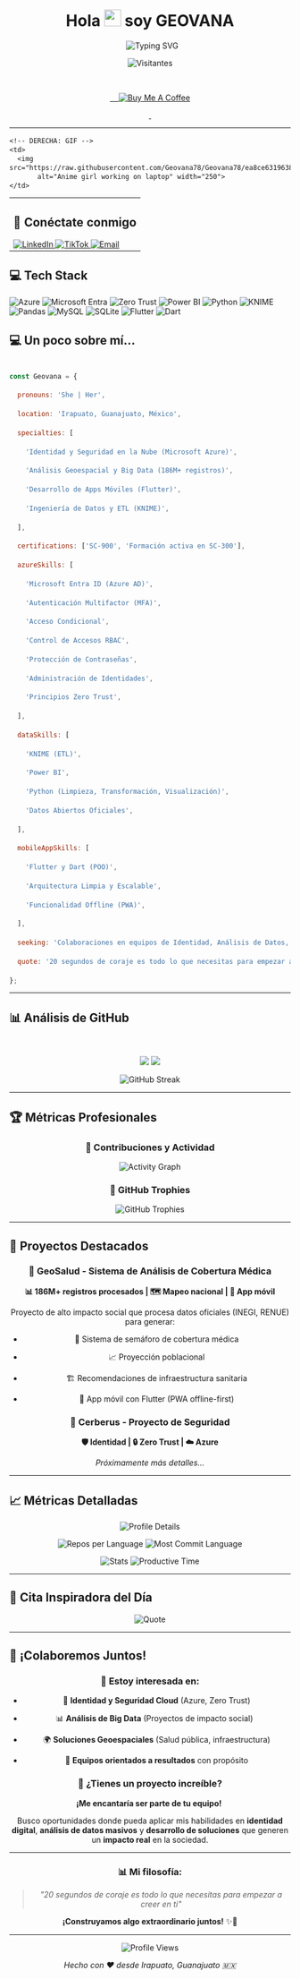<h1 align="center">Hola <img src="https://raw.githubusercontent.com/MartinHeinz/MartinHeinz/master/wave.gif" width="30px" height="30px" /> soy GEOVANA</h1>



<div align="center">

  <img src="https://readme-typing-svg.herokuapp.com?font=Fira+Code&pause=1000&color=00D9FF&center=true&vCenter=true&width=435&lines=Azure+Identity+%26+Cloud+Security+Specialist" alt="Typing SVG" />

</div>


<div align="center">


![Visitantes](https://visitor-badge.laobi.icu/badge?page_id=Geovana78.GeoSalud&style=flat-square&color=0088cc)



</div>


<!-- Botón de Patrocinio -->

<div align="center">

  
 <a href="https://buymeacoffee.com/geo.salud">

    <img src="https://img.shields.io/badge/Buy%20Me%20a%20Coffee-ffdd00?style=for-the-badge&logo=buy-me-a-coffee&logoColor=black" alt="Buy Me A Coffee" />

  </a>

</div>



---
<table>
  <tr>
    <!-- IZQUIERDA: Título + botones -->
    <td>
      <h2>🚀 Conéctate conmigo</h2>
      <a href="https://www.linkedin.com/in/geovana-sepulveda/" target="_blank">
        <img src="https://img.shields.io/badge/LinkedIn-0077B5?style=for-the-badge&logo=linkedin&logoColor=white" alt="LinkedIn">
      </a>
      <a href="https://www.tiktok.com/@geo.cloud?_t=ZS-8zIj8xZXjXD&_r=1" target="_blank">
        <img src="https://img.shields.io/badge/TikTok-000000?style=for-the-badge&logo=tiktok&logoColor=white" alt="TikTok">
      </a>
      <a href="mailto:geovana.martinez.sepulveda@gmail.com" target="_blank">
        <img src="https://img.shields.io/badge/Email-EA4335?style=for-the-badge&logo=gmail&logoColor=white" alt="Email">
      </a>
    </td>

    <!-- DERECHA: GIF -->
    <td>
      <img src="https://raw.githubusercontent.com/Geovana78/Geovana78/ea8ce63196389fa43ceb05d0951f1a6dbf537552/gif.gif"
           alt="Anime girl working on laptop" width="250">
    </td>
  </tr>
</table>

## 💻 Tech Stack



![Azure](https://img.shields.io/badge/Azure-0078D4?style=for-the-badge&logo=microsoft-azure&logoColor=white) ![Microsoft Entra](https://img.shields.io/badge/Microsoft%20Entra-0078D4?style=for-the-badge&logo=microsoft&logoColor=white) ![Zero Trust](https://img.shields.io/badge/Zero%20Trust-FF6B35?style=for-the-badge&logo=security&logoColor=white) ![Power BI](https://img.shields.io/badge/Power%20BI-F2C811?style=for-the-badge&logo=powerbi&logoColor=black) ![Python](https://img.shields.io/badge/Python-3776AB?style=for-the-badge&logo=python&logoColor=white) ![KNIME](https://img.shields.io/badge/KNIME-FFF200?style=for-the-badge&logo=knime&logoColor=black) ![Pandas](https://img.shields.io/badge/Pandas-150458?style=for-the-badge&logo=pandas&logoColor=white) ![MySQL](https://img.shields.io/badge/MySQL-4479A1?style=for-the-badge&logo=mysql&logoColor=white) ![SQLite](https://img.shields.io/badge/SQLite-003B57?style=for-the-badge&logo=sqlite&logoColor=white) ![Flutter](https://img.shields.io/badge/Flutter-02569B?style=for-the-badge&logo=flutter&logoColor=white) ![Dart](https://img.shields.io/badge/Dart-0175C2?style=for-the-badge&logo=dart&logoColor=white)





## 💻 Un poco sobre mí...





```javascript

const Geovana = {

  pronouns: 'She | Her',

  location: 'Irapuato, Guanajuato, México',

  specialties: [

    'Identidad y Seguridad en la Nube (Microsoft Azure)',

    'Análisis Geoespacial y Big Data (186M+ registros)',

    'Desarrollo de Apps Móviles (Flutter)',

    'Ingeniería de Datos y ETL (KNIME)',

  ],

  certifications: ['SC-900', 'Formación activa en SC-300'],

  azureSkills: [

    'Microsoft Entra ID (Azure AD)',

    'Autenticación Multifactor (MFA)',

    'Acceso Condicional',

    'Control de Accesos RBAC',

    'Protección de Contraseñas',

    'Administración de Identidades',

    'Principios Zero Trust',

  ],

  dataSkills: [

    'KNIME (ETL)',

    'Power BI',

    'Python (Limpieza, Transformación, Visualización)',

    'Datos Abiertos Oficiales',

  ],

  mobileAppSkills: [

    'Flutter y Dart (POO)',

    'Arquitectura Limpia y Escalable',

    'Funcionalidad Offline (PWA)',

  ],

  seeking: 'Colaboraciones en equipos de Identidad, Análisis de Datos, Seguridad Cloud o Desarrollo con Impacto Social.',

  quote: '20 segundos de coraje es todo lo que necesitas para empezar a creer en ti'

};

```



---



## 📊 Análisis de GitHub



<div align="center">

  

<img height="180em" src="https://github-readme-stats.vercel.app/api?username=Geovana78&show_icons=true&theme=tokyonight&hide_border=true&count_private=true"/>

<img height="180em" src="https://github-readme-stats.vercel.app/api/top-langs/?username=Geovana78&layout=compact&theme=tokyonight&hide_border=true&langs_count=8"/>



</div>



<div align="center">



![GitHub Streak](https://github-readme-streak-stats.herokuapp.com/?user=Geovana78&theme=tokyonight&hide_border=true)



</div>



---



## 🏆 Métricas Profesionales



<div align="center">



### 🎯 Contribuciones y Actividad

![Activity Graph](https://github-readme-activity-graph.vercel.app/graph?username=Geovana78&theme=tokyo-night&hide_border=true&area=true)



### 🏅 GitHub Trophies

![GitHub Trophies](https://github-profile-trophy.vercel.app/?username=Geovana78&theme=tokyonight&no-frame=true&no-bg=false&margin-w=4&row=2&column=4)



</div>



---



## 🎯 Proyectos Destacados



<div align="center">



### 🏥 GeoSalud - Sistema de Análisis de Cobertura Médica

**📊 186M+ registros procesados | 🗺️ Mapeo nacional | 📱 App móvil**



Proyecto de alto impacto social que procesa datos oficiales (INEGI, RENUE) para generar:

- 🎯 Sistema de semáforo de cobertura médica

- 📈 Proyección poblacional

- 🏗️ Recomendaciones de infraestructura sanitaria

- 📱 App móvil con Flutter (PWA offline-first)



### 🔐 Cerberus - Proyecto de Seguridad

**🛡️ Identidad | 🔒 Zero Trust | ☁️ Azure**



*Próximamente más detalles...*



</div>



---



## 📈 Métricas Detalladas



<div align="center">



![Profile Details](https://github-profile-summary-cards.vercel.app/api/cards/profile-details?username=Geovana78&theme=tokyonight)



![Repos per Language](https://github-profile-summary-cards.vercel.app/api/cards/repos-per-language?username=Geovana78&theme=tokyonight) ![Most Commit Language](https://github-profile-summary-cards.vercel.app/api/cards/most-commit-language?username=Geovana78&theme=tokyonight)



![Stats](https://github-profile-summary-cards.vercel.app/api/cards/stats?username=Geovana78&theme=tokyonight) ![Productive Time](https://github-profile-summary-cards.vercel.app/api/cards/productive-time?username=Geovana78&theme=tokyonight&utcOffset=8)



</div>



---



## 💭 Cita Inspiradora del Día



<div align="center">



![Quote](https://quotes-github-readme.vercel.app/api?type=horizontal&theme=tokyonight)



</div>



---



## 🤝 ¡Colaboremos Juntos!



<div align="center">



### 🎯 **Estoy interesada en:**

- 🔐 **Identidad y Seguridad Cloud** (Azure, Zero Trust)

- 📊 **Análisis de Big Data** (Proyectos de impacto social)  

- 🌍 **Soluciones Geoespaciales** (Salud pública, infraestructura)

- 👥 **Equipos orientados a resultados** con propósito



### 📧 **¿Tienes un proyecto increíble?**

**¡Me encantaría ser parte de tu equipo!** 



Busco oportunidades donde pueda aplicar mis habilidades en **identidad digital**, **análisis de datos masivos** y **desarrollo de soluciones** que generen un **impacto real** en la sociedad.



---



### 📊 **Mi filosofía:**

> *"20 segundos de coraje es todo lo que necesitas para empezar a creer en ti"*



**¡Construyamos algo extraordinario juntos!** ✨🚀



---



![Profile Views](https://komarev.com/ghpvc/?username=Geovana78&color=0088cc&style=flat-square&label=Profile+Views)



*Hecho con ❤️ desde Irapuato, Guanajuato 🇲🇽*



</div>
